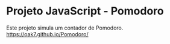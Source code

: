 # Projeto JavaScript - Pomodoro

Este projeto simula um contador de Pomodoro.
https://oak7.github.io/Pomodoro/





